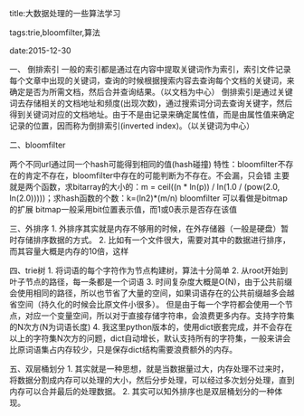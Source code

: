 title:大数据处理的一些算法学习

tags:trie,bloomfilter,算法

date:2015-12-30

一、 倒排索引
一般的索引都是通过在内容中提取关键词作为索引，索引文件记录每个文章中出现的关键词，查询的时候根据搜索内容去查询每个文档的关键词，来确定是否为所需文档，然后合并查询结果。（以文档为中心）
倒排索引是通过关键词去存储相关的文档地址和频度(出现次数)，通过搜索词分词去查询关键字，然后得到关键词对应的文档地址。由于不是由记录来确定属性值，而是由属性值来确定记录的位置，因而称为倒排索引(inverted index)。（以关键词为中心）

二、bloomfilter

两个不同url通过同一个hash可能得到相同的值(hash碰撞)
特性：bloomfilter不存在的肯定不存在，bloomfilter中存在的可能判断为不存在。不会漏，只会错
主要就是两个函数，求bitarray的大小的：m = ceil((n * ln(p)) / ln(1.0 / (pow(2.0, ln(2.0)))))；求hash函数的个数：k=(ln2)*(m/n)
bloomfilter 可以看做是bitmap的扩展
bitmap一般采用bit位置表示值，而1或0表示是否存在该值

三、外排序
     1. 外排序其实就是内存不够用的时候，在外存储器（一般是硬盘）暂时存储排序数据的方式。
     2. 比如有一个文件很大，需要对其中的数据进行排序，而其容量大概是内存的10倍，这样

四、trie树
     1. 将词语的每个字符作为节点构建树，算法十分简单
     2. 从root开始到叶子节点的路径，每一条都是一个词语
     3. 时间复杂度大概是O(N)，由于公共前缀会使用相同的路径，所以也节省了大量的空间，如果词语存在的公共前缀越多会越省空间（持久化的时候会比原文件小很多）。
但是由于每一个字符都会使用一个节点，对应一个变量空间，所以对于直接存储字符串，会浪费更多内存。支持字符集的N次方(N为词语长度)
     4. 我这里python版本的，使用dict嵌套完成，并不会存在以上的字符集N次方的问题，dict自动增长，默认支持所有的字符集，一般来讲会比原词语集占内存较少，只是保存dict结构需要浪费额外的内存。

五、双层桶划分
     1. 其实就是一种思想，就是当数据量过大，内存处理不过来时，将数据分割成内存可以处理的大小，然后分步处理，可以经过多次划分处理，直到内存可以合并最后的处理数据。
     2. 其实可以知外排序也是双层桶划分的一种体现。
     
